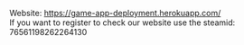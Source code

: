 Website: https://game-app-deployment.herokuapp.com/ <br>
If you want to register to check our website use the steamid: 76561198262264130